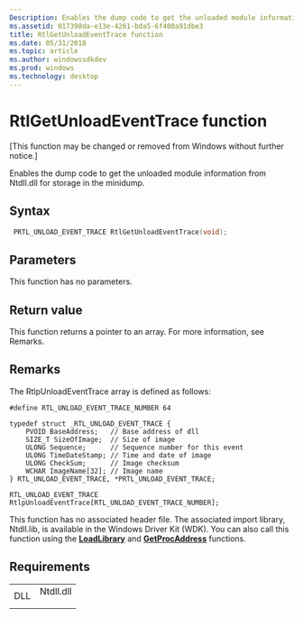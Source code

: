 ```yaml
---
Description: Enables the dump code to get the unloaded module information from Ntdll.dll for storage in the minidump.
ms.assetid: 017398da-e13e-4261-bda5-6f400a91dbe3
title: RtlGetUnloadEventTrace function
ms.date: 05/31/2018
ms.topic: article
ms.author: windowssdkdev
ms.prod: windows
ms.technology: desktop
---
```


# RtlGetUnloadEventTrace function

\[This function may be changed or removed from Windows without further notice.\]

Enables the dump code to get the unloaded module information from Ntdll.dll for storage in the minidump.

## Syntax


```C++
 PRTL_UNLOAD_EVENT_TRACE RtlGetUnloadEventTrace(void);
```



## Parameters

This function has no parameters.

## Return value

This function returns a pointer to an array. For more information, see Remarks.

## Remarks

The RtlpUnloadEventTrace array is defined as follows:

``` syntax
#define RTL_UNLOAD_EVENT_TRACE_NUMBER 64

typedef struct _RTL_UNLOAD_EVENT_TRACE {
    PVOID BaseAddress;   // Base address of dll
    SIZE_T SizeOfImage;  // Size of image
    ULONG Sequence;      // Sequence number for this event
    ULONG TimeDateStamp; // Time and date of image
    ULONG CheckSum;      // Image checksum
    WCHAR ImageName[32]; // Image name
} RTL_UNLOAD_EVENT_TRACE, *PRTL_UNLOAD_EVENT_TRACE;

RTL_UNLOAD_EVENT_TRACE RtlpUnloadEventTrace[RTL_UNLOAD_EVENT_TRACE_NUMBER];
```

This function has no associated header file. The associated import library, Ntdll.lib, is available in the Windows Driver Kit (WDK). You can also call this function using the [**LoadLibrary**](base.loadlibrary) and [**GetProcAddress**](base.getprocaddress) functions.

## Requirements



|                |                                                                                      |
|----------------|--------------------------------------------------------------------------------------|
| DLL<br/> | <dl> <dt>Ntdll.dll</dt> </dl> |



 

 




